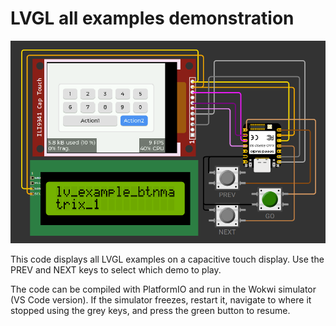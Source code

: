 # LVGL all examples demonstration

![screenshot](Screenshot.png)


This code displays all LVGL examples on a capacitive touch display. Use the PREV and NEXT keys to select which demo to play.


The code can be compiled with PlatformIO and run in the Wokwi simulator (VS Code version). If the simulator freezes, restart it, navigate to where it stopped using the grey keys, and press the green button to resume.